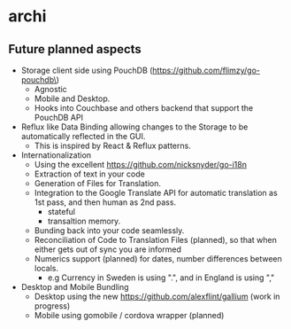 archi
=====

Future planned aspects
----------------------

-	Storage client side using PouchDB (https://github.com/flimzy/go-pouchdb\)
	-	Agnostic
	-	Mobile and Desktop.
	-	Hooks into Couchbase and others backend that support the PouchDB API
-	Reflux like Data Binding allowing changes to the Storage to be automatically reflected in the GUI.
	-	This is inspired by React & Reflux patterns.
-	Internationalization
	-	Using the excellent https://github.com/nicksnyder/go-i18n
	-	Extraction of text in your code
	-	Generation of Files for Translation.
	-	Integration to the Google Translate API for automatic translation as 1st pass, and then human as 2nd pass.
		-	stateful
		-	transaltion memory.
	-	Bunding back into your code seamlessly.
	-	Reconciliation of Code to Translation Files (planned), so that when either gets out of sync you are informed
	-	Numerics support (planned) for dates, number differences between locals.
		-	e.g Currency in Sweden is using ".", and in England is using ","
-	Desktop and Mobile Bundling
	-	Desktop using the new https://github.com/alexflint/gallium (work in progress)
	-	Mobile using gomobile / cordova wrapper (planned)
